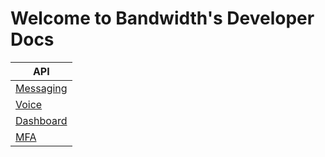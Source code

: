 # Welcome to Bandwidth's Developer Docs

| API |
|--|
| [Messaging](../messaging/MessagingHomePage.md) |
| [Voice](../voice/VoiceOverview.md) |
| [Dashboard](../dashboard/DashboardOverview.md) |
| [MFA](../mfa/MfaOverview.md) |
